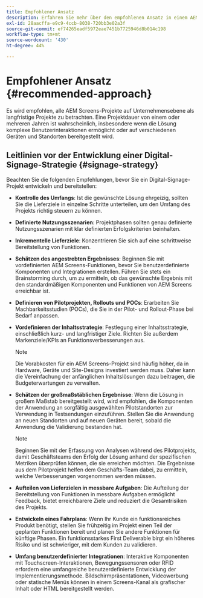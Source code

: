 ```yaml
---
title: Empfohlener Ansatz
description: Erfahren Sie mehr über den empfohlenen Ansatz in einem AEM Screens-Projekt.
exl-id: 28aacffa-e9c9-4ccb-8038-720bb3e02a3f
source-git-commit: ef74265eadf5972eae7451b7725946d8b014c198
workflow-type: tm+mt
source-wordcount: '430'
ht-degree: 44%

---
```


# Empfohlener Ansatz {#recommended-approach}

Es wird empfohlen, alle AEM Screens-Projekte auf Unternehmensebene als langfristige Projekte zu betrachten. Eine Projektdauer von einem oder mehreren Jahren ist wahrscheinlich, insbesondere wenn die Lösung komplexe Benutzerinteraktionen ermöglicht oder auf verschiedenen Geräten und Standorten bereitgestellt wird.

## Leitlinien vor der Entwicklung einer Digital-Signage-Strategie {#signage-strategy}

Beachten Sie die folgenden Empfehlungen, bevor Sie ein Digital-Signage-Projekt entwickeln und bereitstellen:

* **Kontrolle des Umfangs**:
Ist die gewünschte Lösung ehrgeizig, sollten Sie die Lieferziele in einzelne Schritte unterteilen, um den Umfang des Projekts richtig steuern zu können.

* **Definierte Nutzungsszenarien**:
Projektphasen sollten genau definierte Nutzungsszenarien mit klar definierten Erfolgskriterien beinhalten.

* **Inkrementelle Lieferziele**:
Konzentrieren Sie sich auf eine schrittweise Bereitstellung von Funktionen.

* **Schätzen des angestrebten Ergebnisses**:
Beginnen Sie mit vordefinierten AEM Screens-Funktionen, bevor Sie benutzerdefinierte Komponenten und Integrationen erstellen. Führen Sie stets ein Brainstorming durch, um zu ermitteln, ob das gewünschte Ergebnis mit den standardmäßigen Komponenten und Funktionen von AEM Screens erreichbar ist.

* **Definieren von Pilotprojekten, Rollouts und POCs**:
Erarbeiten Sie Machbarkeitsstudien (POCs), die Sie in der Pilot- und Rollout-Phase bei Bedarf anpassen.

* **Vordefinieren der Inhaltsstrategie**: Festlegung einer Inhaltsstrategie, einschließlich kurz- und langfristiger Ziele. Richten Sie außerdem Markenziele/KPIs an Funktionsverbesserungen aus.

  >[!NOTE]
  >
  > Die Vorabkosten für ein AEM Screens-Projekt sind häufig höher, da in Hardware, Geräte und Site-Designs investiert werden muss. Daher kann die Vereinfachung der anfänglichen Inhaltslösungen dazu beitragen, die Budgeterwartungen zu verwalten.

* **Schätzen der großmaßstäblichen Ergebnisse**: Wenn die Lösung in großem Maßstab bereitgestellt wird, wird empfohlen, die Komponenten der Anwendung an sorgfältig ausgewählten Pilotstandorten zur Verwendung in Testsendungen einzuführen. Stellen Sie die Anwendung an neuen Standorten und auf neuen Geräten bereit, sobald die Anwendung die Validierung bestanden hat.

  >[!NOTE]
  >
  > Beginnen Sie mit der Erfassung von Analysen während des Pilotprojekts, damit Geschäftsteams den Erfolg der Lösung anhand der spezifischen Metriken überprüfen können, die sie erreichen möchten. Die Ergebnisse aus dem Pilotprojekt helfen dem Geschäfts-Team dabei, zu ermitteln, welche Verbesserungen vorgenommen werden müssen.

* **Aufteilen von Lieferzielen in messbare Aufgaben**: Die Aufteilung der Bereitstellung von Funktionen in messbare Aufgaben ermöglicht Feedback, bietet erreichbarere Ziele und reduziert die Gesamtrisiken des Projekts.

* **Entwickeln eines Fahrplans**: Wenn Ihr Kunde ein funktionsreiches Produkt benötigt, stellen Sie frühzeitig im Projekt einen Teil der geplanten Funktionen bereit und planen Sie andere Funktionen für künftige Phasen. Ein funktionsstarkes First Deliverable birgt ein höheres Risiko und ist schwieriger, mit dem Kunden zu validieren.

* **Umfang benutzerdefinierter Integrationen**: Interaktive Komponenten mit Touchscreen-Interaktionen, Bewegungssensoren oder RFID erfordern eine umfangreiche benutzerdefinierte Entwicklung der Implementierungsmethode. Bildschirmpräsentationen, Videowerbung oder statische Menüs können in einem Screens-Kanal als grafischer Inhalt oder HTML bereitgestellt werden.
